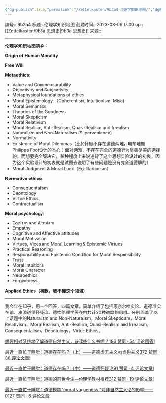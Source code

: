 ```yaml
---
{"dg-publish":true,"permalink":"/Zettelkasten/9b3a4 伦理学知识地图/","dgPassFrontmatter":true}
---
```


编号:: 9b3a4
标题:: 伦理学知识地图
创建时间:: 2023-08-09 17:00
up:: [[Zettelkasten/9b3a 思想史\|9b3a 思想史]]
来源:: 

---

**伦理学知识地图清单：**

**Origin of Human Morality**

**Free Will**

**Metaethics**:

- Value and Commensurability
- Objectivity and Subjectivity
- Metaphysical foundations of ethics
- Moral Epistemology （Coherentism, Intuitionism, Misc)
- Moral Semantics
- Theories of the Goodness
- Moral Skepticism
- Moral Relativism
- Moral Realism, Anti-Realism, Quasi-Realism and Irrealism
- Naturalism and Non-Naturalism (Supervenience)
- Normativity
- Existence of Moral Dilemmas（比如怀疑不存在道德两难，电车难题Philippa Foot设计的本心：面对两难，不存在完全的道德行为尽善尽美的选择的。而想要完全解决它，某种程度上来说违背了这个思想实验设计的初衷，因为这个实验设计的初衷就是试图去说明了有些问题是没有完全道德解的）
- Moral Judgment & Moral Luck（Egalitarianism）

**Normative ethics:**

- Consequentalism
- Deontology
- Virtue Ethics
- Contractualism

**Moral psychology**:

- Egoism and Altruism
- Empathy
- Cognitive and Affective attitudes
- Moral Motivation
- Virtues, Vices and Moral Learning & Epistemic Virtues
- Practical Reasoning
- Responsibility and Epistemic Condition for Moral Responsibility
- Trust
- Moral Intuitions
- Moral Character
- Neuroethics
- Forgiveness

**Applied Ethics（抱歉，我不懂这个领域）**

---

我今年在知乎，用一个回答，四篇文章。简单介绍了包括康奈尔唯实论、道德准实在论、皮浪道德怀疑论、德性伦理学等在内共计30种进路的思想。分别涵盖了以上话题中的Naturalism and Non-Naturalism，Moral Skepticism，Moral Relativism，Moral Realism, Anti-Realism, Quasi-Realism and Irrealism，Consequentalism，Deontology，Virtue Ethics。

[想要相对系统地了解道德自然主义，该读些什么书呢？186 赞同 · 54 评论回答!](https://www.zhihu.com/question/64206846/answer/658554820)

[最近一直忙于睡觉：道德存在吗？（上）——道德虚无主义vs虚构主义372 赞同 · 38 评论文章!](https://zhuanlan.zhihu.com/p/89709631)

[最近一直忙于睡觉：道德存在吗？（中）——道德怀疑论91 赞同 · 4 评论文章!](https://zhuanlan.zhihu.com/p/95702940)

[最近一直忙于睡觉：道德的前世今生—伦理学教材推荐312 赞同 · 19 评论文章!](https://zhuanlan.zhihu.com/p/79839120)

[最近一直忙于睡觉：道德模糊“moral vagueness ”对非自然主义论的影响——0127 赞同 · 6 评论文章!](https://zhuanlan.zhihu.com/p/79465945)